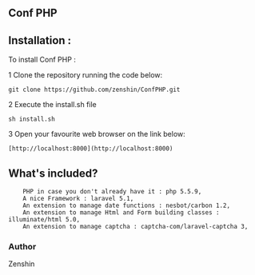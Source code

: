 ## Conf PHP

## Installation :

To install Conf PHP :

1 Clone the repository running the code below:

    git clone https://github.com/zenshin/ConfPHP.git

2 Execute the install.sh file

    sh install.sh

3 Open your favourite web browser on the link below:

    [http://localhost:8000](http://localhost:8000)

## What's included?
        PHP in case you don't already have it : php 5.5.9,
        A nice Framework : laravel 5.1,
        An extension to manage date functions : nesbot/carbon 1.2,
        An extension to manage Html and Form building classes : illuminate/html 5.0,
        An extension to manage captcha : captcha-com/laravel-captcha 3,
### Author

Zenshin